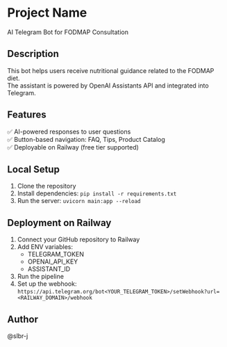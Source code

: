 # Project Name

AI Telegram Bot for FODMAP Consultation

## Description

This bot helps users receive nutritional guidance related to the FODMAP diet.  
The assistant is powered by OpenAI Assistants API and integrated into Telegram.

## Features

✅ AI-powered responses to user questions  
✅ Button-based navigation: FAQ, Tips, Product Catalog  
✅ Deployable on Railway (free tier supported)

## Local Setup

1. Clone the repository
2. Install dependencies: `pip install -r requirements.txt`
3. Run the server: `uvicorn main:app --reload`

## Deployment on Railway

1. Connect your GitHub repository to Railway
2. Add ENV variables:
    - TELEGRAM_TOKEN
    - OPENAI_API_KEY
    - ASSISTANT_ID
3. Run the pipeline
4. Set up the webhook:  
   `https://api.telegram.org/bot<YOUR_TELEGRAM_TOKEN>/setWebhook?url=<RAILWAY_DOMAIN>/webhook`

## Author

@slbr-j
